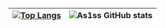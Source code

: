 | [![Top Langs](https://github-readme-stats-beryl-nu-33.vercel.app/api/top-langs?username=As1ss&theme=merko&card_width=475px&hide=HTML)](https://github.com/As1ss/github-readme-stats) | ![As1ss GitHub stats](https://github-readme-stats.vercel.app/api?username=As1ss&count_private=true&theme=merko&show_icons=true&line_height=27) |
| ------------- | ------------- |





